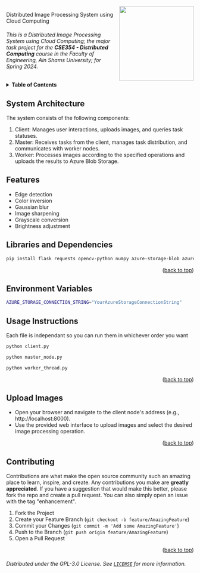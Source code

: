 
<!-- Much thanks to https://github.com/othneildrew/Best-README-Template for the template -->
<!-- And to https://github.com/alexandresanlim/Badges4-README.md-Profile for the badges -->
<img id="top" src="https://i.imgur.com/iW7JeHC.png" width="200" align="right" />

Distributed Image Processing System using Cloud Computing

  
###### This is a _Distributed Image Processing System using Cloud Computing_; the major task project for the **CSE354 - Distributed Computing** course in the Faculty of Engineering, Ain Shams University; for Spring 2024.

<details>
  <summary><b>Table of Contents</b></summary>
	<ol>
		<li><a href="#system-architecture">System Architecture</a></li>
    <li><a href="#features">Features</a></li>
    <li><a href="#libraries-and-dependencies">Libraries and Dependencies</a></li>
		<li><a href="#environment-variables">Environment Variables</a></li>
		<li><a href="#usage-instructions">Usage Instructions</a></li>
		<li><a href="#upload-images">Upload Images</a></li>
	</ol>
</details>



## System Architecture
The system consists of the following components:

<ol>
  <li>Client: Manages user interactions, uploads images, and queries task statuses.</li>
  <li>Master: Receives tasks from the client, manages task distribution, and communicates with worker nodes.</li>
  <li>Worker: Processes images according to the specified operations and uploads the results to Azure Blob Storage.</li>
</ol>


## Features
<ul>
  <li>Edge detection</li>
  <li>Color inversion</li>
  <li>Gaussian blur</li>
  <li>Image sharpening</li>
  <li>Grayscale conversion</li>
  <li>Brightness adjustment</li>
</ul>


## Libraries and Dependencies

  ```sh
  pip install flask requests opencv-python numpy azure-storage-blob azure-storage-queue
  ```

<p align="right">(<a href="#top">back to top</a>)</p>

## Environment Variables
```sh
AZURE_STORAGE_CONNECTION_STRING="YourAzureStorageConnectionString"
```

## Usage Instructions

Each file is independant so you can run them in whichever order you want 

```sh
python client.py
```
```sh
python master_node.py
```
```sh
python worker_thread.py
```

<p align="right">(<a href="#top">back to top</a>)</p>

## Upload Images
<ul>
  <li>Open your browser and navigate to the client node's address (e.g., http://localhost:8000).</li>
  <li>Use the provided web interface to upload images and select the desired image processing operation.</li>
</ul>

<p align="right">(<a href="#top">back to top</a>)</p>

## Contributing

Contributions are what make the open source community such an amazing place to learn, inspire, and create. Any contributions you make are **greatly appreciated**.
If you have a suggestion that would make this better, please fork the repo and create a pull request. You can also simply open an issue with the tag "enhancement".

1. Fork the Project
2. Create your Feature Branch (`git checkout -b feature/AmazingFeature`)
3. Commit your Changes (`git commit -m 'Add some AmazingFeature'`)
4. Push to the Branch (`git push origin feature/AmazingFeature`)
5. Open a Pull Request

<p align="right">(<a href="#top">back to top</a>)</p>


###### Distributed under the  GPL-3.0 License. See [`LICENSE`](/LICENSE) for more information.

<!-- MARKDOWN LINKS & IMAGES -->
<!-- https://www.markdownguide.org/basic-syntax/#reference-style-links -->

[contributors-shield]: https://img.shields.io/github/contributors/vadrif-draco/asufecse483project-simpleperceptionstack.svg?style=for-the-badge
[contributors-url]: https://github.com/vadrif-draco/asufecse483project-simpleperceptionstack/graphs/contributors
[forks-shield]: https://img.shields.io/github/forks/vadrif-draco/asufecse483project-simpleperceptionstack.svg?style=for-the-badge
[forks-url]: https://github.com/vadrif-draco/asufecse483project-simpleperceptionstack/network/members
[stars-shield]: https://img.shields.io/github/stars/vadrif-draco/asufecse483project-simpleperceptionstack.svg?style=for-the-badge
[stars-url]: https://github.com/vadrif-draco/asufecse483project-simpleperceptionstack/stargazers
[issues-shield]: https://img.shields.io/github/issues/vadrif-draco/asufecse483project-simpleperceptionstack.svg?style=for-the-badge
[issues-url]: https://github.com/vadrif-draco/asufecse483project-simpleperceptionstack/issues

[python-shield]: https://img.shields.io/badge/Python-FFD43B?style=for-the-badge&logo=python&logoColor=blue
[python-url]: https://www.python.org/
[opencv-shield]: https://img.shields.io/badge/OpenCV-27338e?style=for-the-badge&logo=OpenCV&logoColor=white
[opencv-url]: https://opencv.org/
[numpy-shield]: https://img.shields.io/badge/Numpy-777BB4?style=for-the-badge&logo=numpy&logoColor=white
[numpy-url]: https://numpy.org/
[pandas-shield]: https://img.shields.io/badge/Pandas-2C2D72?style=for-the-badge&logo=pandas&logoColor=white
[pandas-url]: https://pandas.pydata.org/
[jupyter-shield]:	https://img.shields.io/badge/Jupyter-e46e32.svg?&style=for-the-badge&logo=Jupyter&logoColor=white
[jupyter-url]: https://jupyter.org/
[colab-shield]: https://img.shields.io/badge/Colab-F9AB00?style=for-the-badge&logo=googlecolab&color=525252
[colab-url]: https://colab.research.google.com/

[before-vision]: assets/test_images/test5.jpg
